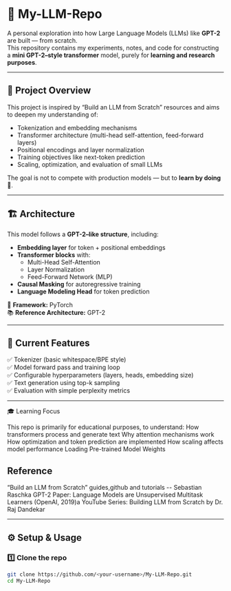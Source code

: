 # 🧠 My-LLM-Repo

A personal exploration into how Large Language Models (LLMs) like **GPT-2** are built — from scratch.  
This repository contains my experiments, notes, and code for constructing a **mini GPT-2–style transformer** model, purely for **learning and research purposes**.

---

## 🚀 Project Overview

This project is inspired by “Build an LLM from Scratch” resources and aims to deepen my understanding of:
- Tokenization and embedding mechanisms  
- Transformer architecture (multi-head self-attention, feed-forward layers)  
- Positional encodings and layer normalization  
- Training objectives like next-token prediction  
- Scaling, optimization, and evaluation of small LLMs  

The goal is not to compete with production models — but to **learn by doing** 🧩.

---

## 🏗️ Architecture

This model follows a **GPT-2–like structure**, including:

- **Embedding layer** for token + positional embeddings  
- **Transformer blocks** with:
  - Multi-Head Self-Attention  
  - Layer Normalization  
  - Feed-Forward Network (MLP)
- **Causal Masking** for autoregressive training  
- **Language Modeling Head** for token prediction  

🧩 **Framework:** PyTorch  
📚 **Reference Architecture:** GPT-2  

---

## 🧪 Current Features

✅ Tokenizer (basic whitespace/BPE style)  
✅ Model forward pass and training loop  
✅ Configurable hyperparameters (layers, heads, embedding size)  
✅ Text generation using top-k sampling  
✅ Evaluation with simple perplexity metrics  

---

🎓 Learning Focus

This repo is primarily for educational purposes, to understand:
How transformers process and generate text
Why attention mechanisms work
How optimization and token prediction are implemented
How scaling affects model performance
Loading Pre-trained Model Weights



## Reference
“Build an LLM from Scratch” guides,github and tutorials --  Sebastian Raschka 
GPT-2 Paper: Language Models are Unsupervised Multitask Learners (OpenAI, 2019)a
YouTube Series: Building LLM from Scratch by Dr. Raj Dandekar


---

## ⚙️ Setup & Usage

### 1️⃣ Clone the repo
```bash
git clone https://github.com/<your-username>/My-LLM-Repo.git
cd My-LLM-Repo



